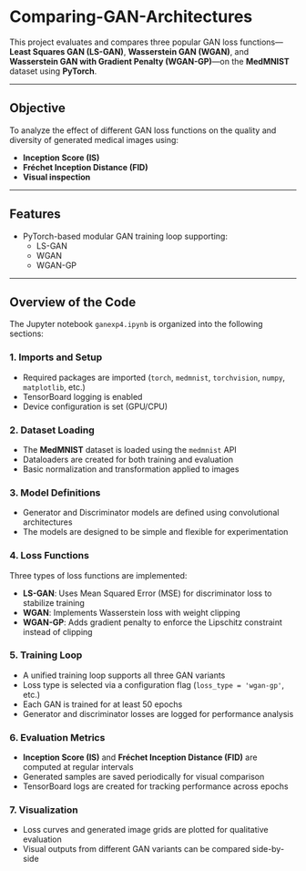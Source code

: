 # Comparing-GAN-Architectures

This project evaluates and compares three popular GAN loss functions—**Least Squares GAN (LS-GAN)**, **Wasserstein GAN (WGAN)**, and **Wasserstein GAN with Gradient Penalty (WGAN-GP)**—on the **MedMNIST** dataset using **PyTorch**.

---

## Objective

To analyze the effect of different GAN loss functions on the quality and diversity of generated medical images using:

- **Inception Score (IS)**
- **Fréchet Inception Distance (FID)**
- **Visual inspection**

---

## Features

- PyTorch-based modular GAN training loop supporting:
  - LS-GAN
  - WGAN
  - WGAN-GP

---

## Overview of the Code

The Jupyter notebook `ganexp4.ipynb` is organized into the following sections:

### 1. Imports and Setup

- Required packages are imported (`torch`, `medmnist`, `torchvision`, `numpy`, `matplotlib`, etc.)
- TensorBoard logging is enabled
- Device configuration is set (GPU/CPU)

### 2. Dataset Loading

- The **MedMNIST** dataset is loaded using the `medmnist` API
- Dataloaders are created for both training and evaluation
- Basic normalization and transformation applied to images

### 3. Model Definitions

- Generator and Discriminator models are defined using convolutional architectures
- The models are designed to be simple and flexible for experimentation

### 4. Loss Functions

Three types of loss functions are implemented:

- **LS-GAN**: Uses Mean Squared Error (MSE) for discriminator loss to stabilize training
- **WGAN**: Implements Wasserstein loss with weight clipping
- **WGAN-GP**: Adds gradient penalty to enforce the Lipschitz constraint instead of clipping

### 5. Training Loop

- A unified training loop supports all three GAN variants
- Loss type is selected via a configuration flag (`loss_type = 'wgan-gp'`, etc.)
- Each GAN is trained for at least 50 epochs
- Generator and discriminator losses are logged for performance analysis

### 6. Evaluation Metrics

- **Inception Score (IS)** and **Fréchet Inception Distance (FID)** are computed at regular intervals
- Generated samples are saved periodically for visual comparison
- TensorBoard logs are created for tracking performance across epochs

### 7. Visualization

- Loss curves and generated image grids are plotted for qualitative evaluation
- Visual outputs from different GAN variants can be compared side-by-side


